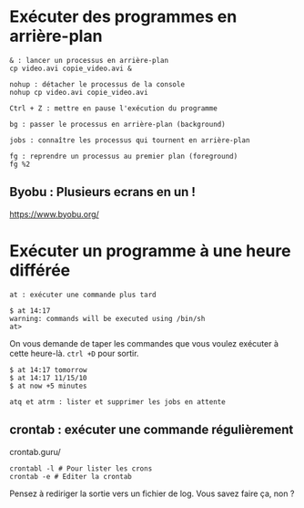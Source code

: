 # Exécuter des programmes en arrière-plan

    & : lancer un processus en arrière-plan
    cp video.avi copie_video.avi &

    nohup : détacher le processus de la console
    nohup cp video.avi copie_video.avi
    
    Ctrl + Z : mettre en pause l'exécution du programme
    
    bg : passer le processus en arrière-plan (background)
    
    jobs : connaître les processus qui tournent en arrière-plan
    
    fg : reprendre un processus au premier plan (foreground)
    fg %2
    
    
## Byobu : Plusieurs ecrans en un !
    
https://www.byobu.org/

    
    
# Exécuter un programme à une heure différée

    at : exécuter une commande plus tard

    $ at 14:17
    warning: commands will be executed using /bin/sh
    at>

On vous demande de taper les commandes que vous voulez exécuter à cette heure-là. ```ctrl +D``` pour sortir.

    $ at 14:17 tomorrow
    $ at 14:17 11/15/10
    $ at now +5 minutes
    
    atq et atrm : lister et supprimer les jobs en attente
    
## crontab : exécuter une commande régulièrement

crontab.guru/

    crontabl -l # Pour lister les crons
    crontab -e # Editer la crontab
    
Pensez à rediriger la sortie vers un fichier de log. Vous savez faire ça, non ?